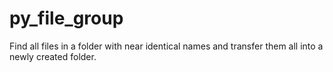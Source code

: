# py_file_group
Find all files in a folder with near identical names and transfer them all into a newly created folder. 
